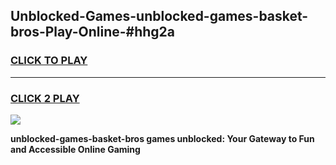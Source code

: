 
## Unblocked-Games-unblocked-games-basket-bros-Play-Online-#hhg2a
<h3>
<a href="https://premium.freeplayer.one?title=unblocked-games-basket-bros&ref=27F">CLICK TO PLAY</a></h3>
<hr>

<h3>
<a href="https://premium.freeplayer.one?title=unblocked-games-basket-bros&ref=27F">CLICK 2 PLAY</a>
  
</h3>

<a href="https://premium.freeplayer.one?title=unblocked-games-basket-bros&ref=27F"><img src="https://clearcache.store/games.png"></a>


**unblocked-games-basket-bros games unblocked: Your Gateway to Fun and Accessible Online Gaming**
